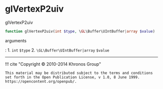 # glVertexP2uiv
glVertexP2uiv

```php
function glVertexP2uiv(int $type, \GL\Buffer\UIntBuffer|array $value) : void
```



arguments

:    1. `int` `$type` 
    2. `\GL\Buffer\UIntBuffer|array` `$value` 



---
     

!!! cite "Copyright © 2010-2014 Khronos Group"

    This material may be distributed subject to the terms and conditions set forth in the Open Publication License, v 1.0, 8 June 1999. https://opencontent.org/openpub/.